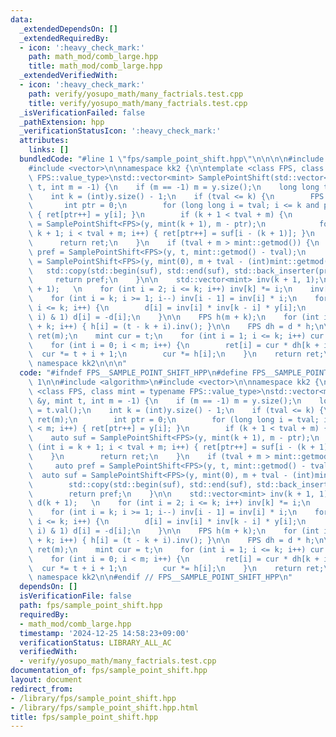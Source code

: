 ```yaml
---
data:
  _extendedDependsOn: []
  _extendedRequiredBy:
  - icon: ':heavy_check_mark:'
    path: math_mod/comb_large.hpp
    title: math_mod/comb_large.hpp
  _extendedVerifiedWith:
  - icon: ':heavy_check_mark:'
    path: verify/yosupo_math/many_factrials.test.cpp
    title: verify/yosupo_math/many_factrials.test.cpp
  _isVerificationFailed: false
  _pathExtension: hpp
  _verificationStatusIcon: ':heavy_check_mark:'
  attributes:
    links: []
  bundledCode: "#line 1 \"fps/sample_point_shift.hpp\"\n\n\n\n#include <algorithm>\n\
    #include <vector>\n\nnamespace kk2 {\n\ntemplate <class FPS, class mint = typename\
    \ FPS::value_type>\nstd::vector<mint> SamplePointShift(std::vector<mint> &y, mint\
    \ t, int m = -1) {\n    if (m == -1) m = y.size();\n    long long tval = t.val();\n\
    \    int k = (int)y.size() - 1;\n    if (tval <= k) {\n        FPS ret(m);\n \
    \       int ptr = 0;\n        for (long long i = tval; i <= k and ptr < m; i++)\
    \ { ret[ptr++] = y[i]; }\n        if (k + 1 < tval + m) {\n            auto suf\
    \ = SamplePointShift<FPS>(y, mint(k + 1), m - ptr);\n            for (int i =\
    \ k + 1; i < tval + m; i++) { ret[ptr++] = suf[i - (k + 1)]; }\n        }\n  \
    \      return ret;\n    }\n    if (tval + m > mint::getmod()) {\n        auto\
    \ pref = SamplePointShift<FPS>(y, t, mint::getmod() - tval);\n        auto suf\
    \ = SamplePointShift<FPS>(y, mint(0), m + tval - (int)mint::getmod());\n     \
    \   std::copy(std::begin(suf), std::end(suf), std::back_inserter(pref));\n   \
    \     return pref;\n    }\n\n    std::vector<mint> inv(k + 1, 1);\n    FPS d(k\
    \ + 1);   \n    for (int i = 2; i <= k; i++) inv[k] *= i;\n    inv[k] = inv[k].inv();\n\
    \    for (int i = k; i >= 1; i--) inv[i - 1] = inv[i] * i;\n    for (int i = 0;\
    \ i <= k; i++) {\n        d[i] = inv[i] * inv[k - i] * y[i];\n        if ((k -\
    \ i) & 1) d[i] = -d[i];\n    }\n\n    FPS h(m + k);\n    for (int i = 0; i < m\
    \ + k; i++) { h[i] = (t - k + i).inv(); }\n\n    FPS dh = d * h;\n\n    std::vector<mint>\
    \ ret(m);\n    mint cur = t;\n    for (int i = 1; i <= k; i++) cur *= t - i;\n\
    \    for (int i = 0; i < m; i++) {\n        ret[i] = cur * dh[k + i];\n      \
    \  cur *= t + i + 1;\n        cur *= h[i];\n    }\n    return ret;\n}\n\n} //\
    \ namespace kk2\n\n\n"
  code: "#ifndef FPS__SAMPLE_POINT_SHIFT_HPP\n#define FPS__SAMPLE_POINT_SHIFT_HPP\
    \ 1\n\n#include <algorithm>\n#include <vector>\n\nnamespace kk2 {\n\ntemplate\
    \ <class FPS, class mint = typename FPS::value_type>\nstd::vector<mint> SamplePointShift(std::vector<mint>\
    \ &y, mint t, int m = -1) {\n    if (m == -1) m = y.size();\n    long long tval\
    \ = t.val();\n    int k = (int)y.size() - 1;\n    if (tval <= k) {\n        FPS\
    \ ret(m);\n        int ptr = 0;\n        for (long long i = tval; i <= k and ptr\
    \ < m; i++) { ret[ptr++] = y[i]; }\n        if (k + 1 < tval + m) {\n        \
    \    auto suf = SamplePointShift<FPS>(y, mint(k + 1), m - ptr);\n            for\
    \ (int i = k + 1; i < tval + m; i++) { ret[ptr++] = suf[i - (k + 1)]; }\n    \
    \    }\n        return ret;\n    }\n    if (tval + m > mint::getmod()) {\n   \
    \     auto pref = SamplePointShift<FPS>(y, t, mint::getmod() - tval);\n      \
    \  auto suf = SamplePointShift<FPS>(y, mint(0), m + tval - (int)mint::getmod());\n\
    \        std::copy(std::begin(suf), std::end(suf), std::back_inserter(pref));\n\
    \        return pref;\n    }\n\n    std::vector<mint> inv(k + 1, 1);\n    FPS\
    \ d(k + 1);   \n    for (int i = 2; i <= k; i++) inv[k] *= i;\n    inv[k] = inv[k].inv();\n\
    \    for (int i = k; i >= 1; i--) inv[i - 1] = inv[i] * i;\n    for (int i = 0;\
    \ i <= k; i++) {\n        d[i] = inv[i] * inv[k - i] * y[i];\n        if ((k -\
    \ i) & 1) d[i] = -d[i];\n    }\n\n    FPS h(m + k);\n    for (int i = 0; i < m\
    \ + k; i++) { h[i] = (t - k + i).inv(); }\n\n    FPS dh = d * h;\n\n    std::vector<mint>\
    \ ret(m);\n    mint cur = t;\n    for (int i = 1; i <= k; i++) cur *= t - i;\n\
    \    for (int i = 0; i < m; i++) {\n        ret[i] = cur * dh[k + i];\n      \
    \  cur *= t + i + 1;\n        cur *= h[i];\n    }\n    return ret;\n}\n\n} //\
    \ namespace kk2\n\n#endif // FPS__SAMPLE_POINT_SHIFT_HPP\n"
  dependsOn: []
  isVerificationFile: false
  path: fps/sample_point_shift.hpp
  requiredBy:
  - math_mod/comb_large.hpp
  timestamp: '2024-12-25 14:58:23+09:00'
  verificationStatus: LIBRARY_ALL_AC
  verifiedWith:
  - verify/yosupo_math/many_factrials.test.cpp
documentation_of: fps/sample_point_shift.hpp
layout: document
redirect_from:
- /library/fps/sample_point_shift.hpp
- /library/fps/sample_point_shift.hpp.html
title: fps/sample_point_shift.hpp
---
```

